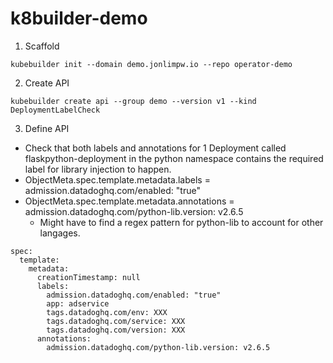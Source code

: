 # k8builder-demo
1. Scaffold
```
kubebuilder init --domain demo.jonlimpw.io --repo operator-demo
```
2. Create API
```
kubebuilder create api --group demo --version v1 --kind DeploymentLabelCheck
```
3. Define API
- Check that both labels and annotations for 1 Deployment called flaskpython-deployment in the python namespace contains the required label for library injection to happen. 
- ObjectMeta.spec.template.metadata.labels = admission.datadoghq.com/enabled: "true"
- ObjectMeta.spec.template.metadata.annotations = admission.datadoghq.com/python-lib.version: v2.6.5
   - Might have to find a regex pattern for python-lib to account for other langages.
```
spec:  
  template:
    metadata:
      creationTimestamp: null
      labels:
        admission.datadoghq.com/enabled: "true"
        app: adservice
        tags.datadoghq.com/env: XXX
        tags.datadoghq.com/service: XXX
        tags.datadoghq.com/version: XXX
      annotations:
        admission.datadoghq.com/python-lib.version: v2.6.5
```